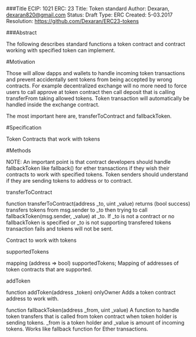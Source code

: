 ###Title
  ECIP: 1021
  ERC: 23
  Title: Token standard
  Author: Dexaran, dexaran820@gmail.com
  Status: Draft
  Type: ERC
  Created: 5-03.2017
  Resolution: https://github.com/Dexaran/ERC23-tokens

###Abstract

The following describes standard functions a token contract and contract working with specified token can implement.

#Motivation

Those will allow dapps and wallets to handle incoming token transactions and prevent accidentally sent tokens from being accepted by wrong contracts.
For example decentralized exchange will no more need to force users to call approve at token contract then call deposit that is calling transferFrom taking allowed tokens. Token transaction will automatically be handled inside the exchange contract.

The most important here are, transferToContract and fallbackToken.

#Specification

Token
Contracts that work with tokens

#Methods

NOTE: An important point is that contract developers should handle fallbackToken like fallback() for ether transactions if they wish their contracts to work with specified tokens. Token senders should understand if they are sending tokens to address or to contract.

transferToContract

function transferToContract(address _to, uint _value) returns (bool success)
transfers tokens from msg.sender to _to then trying to call fallbackToken(msg.sender, _value) at _to. If _to is not a contract or no fallbackToken is specified or _to is not supporting transfered tokens transaction fails and tokens will not be sent.

Contract to work with tokens

supportedTokens

mapping (address => bool) supportedTokens;
Mapping of addresses of token contracts that are supported.

addToken

function addToken(address _token) onlyOwner
Adds a token contract address to work with.

function fallbackToken(address _from, uint _value)
A function to handle token transfers that is called from token contract when token holder is sending tokens. _from is a token holder and _value is amount of incoming tokens. Works like fallback function for Ether transactions.
